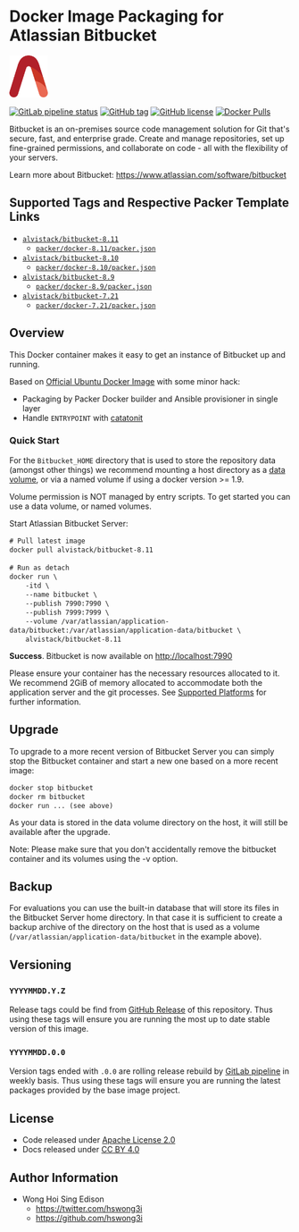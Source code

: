 # Docker Image Packaging for Atlassian Bitbucket

<a href="https://alvistack.com" title="AlviStack" target="_blank"><img src="/alvistack.svg" height="75" alt="AlviStack"></a>

[![GitLab pipeline
status](https://img.shields.io/gitlab/pipeline/alvistack/docker-bitbucket/master)](https://gitlab.com/alvistack/docker-bitbucket/-/pipelines)
[![GitHub
tag](https://img.shields.io/github/tag/alvistack/docker-bitbucket.svg)](https://github.com/alvistack/docker-bitbucket/tags)
[![GitHub
license](https://img.shields.io/github/license/alvistack/docker-bitbucket.svg)](https://github.com/alvistack/docker-bitbucket/blob/master/LICENSE)
[![Docker
Pulls](https://img.shields.io/docker/pulls/alvistack/bitbucket-8.11.svg)](https://hub.docker.com/r/alvistack/bitbucket-8.11)

Bitbucket is an on-premises source code management solution for Git
that's secure, fast, and enterprise grade. Create and manage
repositories, set up fine-grained permissions, and collaborate on code -
all with the flexibility of your servers.

Learn more about Bitbucket:
<https://www.atlassian.com/software/bitbucket>

## Supported Tags and Respective Packer Template Links

-   [`alvistack/bitbucket-8.11`](https://hub.docker.com/r/alvistack/bitbucket-8.11)
    -   [`packer/docker-8.11/packer.json`](https://github.com/alvistack/docker-bitbucket/blob/master/packer/docker-8.11/packer.json)
-   [`alvistack/bitbucket-8.10`](https://hub.docker.com/r/alvistack/bitbucket-8.10)
    -   [`packer/docker-8.10/packer.json`](https://github.com/alvistack/docker-bitbucket/blob/master/packer/docker-8.10/packer.json)
-   [`alvistack/bitbucket-8.9`](https://hub.docker.com/r/alvistack/bitbucket-8.9)
    -   [`packer/docker-8.9/packer.json`](https://github.com/alvistack/docker-bitbucket/blob/master/packer/docker-8.9/packer.json)
-   [`alvistack/bitbucket-7.21`](https://hub.docker.com/r/alvistack/bitbucket-7.21)
    -   [`packer/docker-7.21/packer.json`](https://github.com/alvistack/docker-bitbucket/blob/master/packer/docker-7.21/packer.json)

## Overview

This Docker container makes it easy to get an instance of Bitbucket up
and running.

Based on [Official Ubuntu Docker
Image](https://hub.docker.com/_/ubuntu/) with some minor hack:

-   Packaging by Packer Docker builder and Ansible provisioner in single
    layer
-   Handle `ENTRYPOINT` with
    [catatonit](https://github.com/openSUSE/catatonit)

### Quick Start

For the `Bitbucket_HOME` directory that is used to store the repository
data (amongst other things) we recommend mounting a host directory as a
[data
volume](https://docs.docker.com/engine/tutorials/dockervolumes/#/data-volumes),
or via a named volume if using a docker version \>= 1.9.

Volume permission is NOT managed by entry scripts. To get started you
can use a data volume, or named volumes.

Start Atlassian Bitbucket Server:

    # Pull latest image
    docker pull alvistack/bitbucket-8.11

    # Run as detach
    docker run \
        -itd \
        --name bitbucket \
        --publish 7990:7990 \
        --publish 7999:7999 \
        --volume /var/atlassian/application-data/bitbucket:/var/atlassian/application-data/bitbucket \
        alvistack/bitbucket-8.11

**Success**. Bitbucket is now available on <http://localhost:7990>

Please ensure your container has the necessary resources allocated to
it. We recommend 2GiB of memory allocated to accommodate both the
application server and the git processes. See [Supported
Platforms](https://confluence.atlassian.com/display/Bitbucket/Supported+Platforms)
for further information.

## Upgrade

To upgrade to a more recent version of Bitbucket Server you can simply
stop the Bitbucket container and start a new one based on a more recent
image:

    docker stop bitbucket
    docker rm bitbucket
    docker run ... (see above)

As your data is stored in the data volume directory on the host, it will
still be available after the upgrade.

Note: Please make sure that you don't accidentally remove the bitbucket
container and its volumes using the -v option.

## Backup

For evaluations you can use the built-in database that will store its
files in the Bitbucket Server home directory. In that case it is
sufficient to create a backup archive of the directory on the host that
is used as a volume (`/var/atlassian/application-data/bitbucket` in the
example above).

## Versioning

### `YYYYMMDD.Y.Z`

Release tags could be find from [GitHub
Release](https://github.com/alvistack/docker-bitbucket/tags) of this
repository. Thus using these tags will ensure you are running the most
up to date stable version of this image.

### `YYYYMMDD.0.0`

Version tags ended with `.0.0` are rolling release rebuild by [GitLab
pipeline](https://gitlab.com/alvistack/docker-bitbucket/-/pipelines) in
weekly basis. Thus using these tags will ensure you are running the
latest packages provided by the base image project.

## License

-   Code released under [Apache License 2.0](LICENSE)
-   Docs released under [CC BY
    4.0](http://creativecommons.org/licenses/by/4.0/)

## Author Information

-   Wong Hoi Sing Edison
    -   <https://twitter.com/hswong3i>
    -   <https://github.com/hswong3i>
